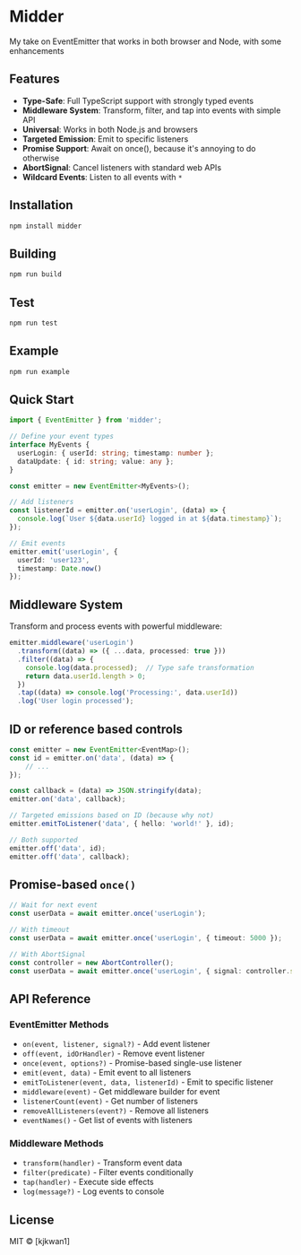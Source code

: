 # Midder

My take on EventEmitter that works in both browser and Node, with some enhancements

## Features

- **Type-Safe**: Full TypeScript support with strongly typed events
- **Middleware System**: Transform, filter, and tap into events with simple API
- **Universal**: Works in both Node.js and browsers
- **Targeted Emission**: Emit to specific listeners
- **Promise Support**: Await on once(), because it's annoying to do otherwise
- **AbortSignal**: Cancel listeners with standard web APIs
- **Wildcard Events**: Listen to all events with `*`

## Installation

```bash
npm install midder
```

## Building
```bash
npm run build
```

## Test
```bash
npm run test
```

## Example
```bash
npm run example
```

## Quick Start

```typescript
import { EventEmitter } from 'midder';

// Define your event types
interface MyEvents {
  userLogin: { userId: string; timestamp: number };
  dataUpdate: { id: string; value: any };
}

const emitter = new EventEmitter<MyEvents>();

// Add listeners
const listenerId = emitter.on('userLogin', (data) => {
  console.log(`User ${data.userId} logged in at ${data.timestamp}`);
});

// Emit events
emitter.emit('userLogin', {
  userId: 'user123',
  timestamp: Date.now()
});
```

## Middleware System

Transform and process events with powerful middleware:

```typescript
emitter.middleware('userLogin')
  .transform((data) => ({ ...data, processed: true }))
  .filter((data) => {
    console.log(data.processed);  // Type safe transformation
    return data.userId.length > 0;
  })
  .tap((data) => console.log('Processing:', data.userId))
  .log('User login processed');
```

## ID or reference based controls
```typescript
const emitter = new EventEmitter<EventMap>();
const id = emitter.on('data', (data) => {
    // ...
});

const callback = (data) => JSON.stringify(data);
emitter.on('data', callback);

// Targeted emissions based on ID (because why not)
emitter.emitToListener('data', { hello: 'world!' }, id);

// Both supported
emitter.off('data', id);
emitter.off('data', callback);

```

## Promise-based `once()`

```typescript
// Wait for next event
const userData = await emitter.once('userLogin');

// With timeout
const userData = await emitter.once('userLogin', { timeout: 5000 });

// With AbortSignal
const controller = new AbortController();
const userData = await emitter.once('userLogin', { signal: controller.signal });
```

## API Reference

### EventEmitter Methods

- `on(event, listener, signal?)` - Add event listener
- `off(event, idOrHandler)` - Remove event listener
- `once(event, options?)` - Promise-based single-use listener
- `emit(event, data)` - Emit event to all listeners
- `emitToListener(event, data, listenerId)` - Emit to specific listener
- `middleware(event)` - Get middleware builder for event
- `listenerCount(event)` - Get number of listeners
- `removeAllListeners(event?)` - Remove all listeners
- `eventNames()` - Get list of events with listeners

### Middleware Methods

- `transform(handler)` - Transform event data
- `filter(predicate)` - Filter events conditionally
- `tap(handler)` - Execute side effects
- `log(message?)` - Log events to console

## License

MIT © [kjkwan1]
